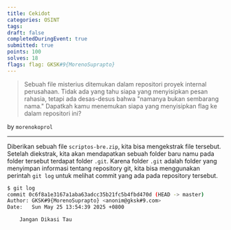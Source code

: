 ```yaml
---
title: Cekidot
categories: OSINT
tags: 
draft: false
completedDuringEvent: true
submitted: true
points: 100
solves: 18
flags: flag: GKSK#9{MorenoSuprapto}
---
```

> Sebuah file misterius ditemukan dalam repositori proyek internal perusahaan. Tidak ada yang tahu siapa yang menyisipkan pesan rahasia, tetapi ada desas-desus bahwa "namanya bukan sembarang nama." Dapatkah kamu menemukan siapa yang menyisipkan flag ke dalam repositori ini?

by `morenokoprol`

---

Diberikan sebuah file `scriptos-bre.zip`, kita bisa mengekstrak file tersebut. Setelah diekstrak, kita akan mendapatkan sebuah folder baru namu pada folder tersebut terdapat folder `.git`. Karena folder `.git` adalah folder yang menyimpan informasi tentang repository git, kita bisa menggunakan perintah `git log` untuk melihat commit yang ada pada repository tersebut.

```bash
$ git log                                          
commit 0c6f8a1e3167a1aba63adcc35b21fc5b4fbd470d (HEAD -> master)
Author: GKSK#9{MorenoSuprapto} <anonim@gksk#9.com>
Date:   Sun May 25 13:54:39 2025 +0800

    Jangan Dikasi Tau
```
